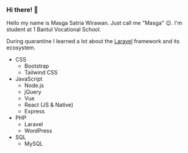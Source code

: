### Hi there! 👋

Hello my name is Masga Satria Wirawan. Just call me "Masga" 😉. I'm student at 1 Bantul Vocational School.

During quarantine I learned a lot about the [Laravel](https://laravel.com/) framework and its ecosystem.

- CSS
  - Bootstrap
  - Tailwind CSS
- JavaScript
  - Node.js
  - jQuery
  - Vue
  - React (JS & Native)
  - Express
- PHP
  - Laravel
  - WordPress
- SQL
  - MySQL
